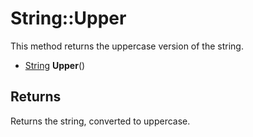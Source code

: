 # String::Upper #
This method returns the uppercase version of the string.

- [String](String.md) **Upper**()

## Returns ##
Returns the string, converted to uppercase.
